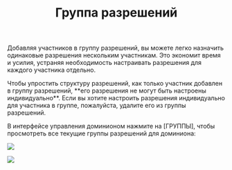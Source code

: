 ﻿---
title: Группа разрешений
createTime: 2025/03/14 09:30:27
permalink: /ru/doc/player/group/
---

Добавляя участников в группу разрешений, вы можете легко назначить одинаковые разрешения нескольким участникам.
Это экономит время и усилия, устраняя необходимость настраивать разрешения для каждого участника отдельно.

Чтобы упростить структуру разрешений, как только участник добавлен в группу разрешений, \*\*его разрешения не могут быть
настроены индивидуально\*\*.
Если вы хотите настроить разрешения индивидуально для участника в группе, пожалуйста, удалите его из группы разрешений.

В интерфейсе управления доминионом нажмите на [ГРУППЫ], чтобы просмотреть все текущие группы разрешений для
доминиона:

![](/player/group/1.png)

![](/player/group/2.png)
